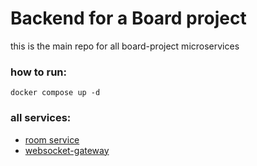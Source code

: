 # Backend for a Board project

this is the main repo for all board-project microservices

### how to run:

```shell
docker compose up -d
```

### all services:

- [room service](https://github.com/ttodoshi/board-project-room-service)
- [websocket-gateway](https://github.com/ttodoshi/board-project-websocket-gateway)
